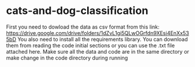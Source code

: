# cats-and-dog-classification
First you need to dowload the data as csv format from this link: https://drive.google.com/drive/folders/1dZvL1gi5QLwOGrfdn9XEsi4EnXx535bD
You also need to install all the requirements library. You can download them from reading the code initial sections or you can use the .txt file attached here.
Make sure all the data and code are in the same directory or make change in the code directory during running

